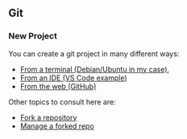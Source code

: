 ## Git

### New Project

You can create a git project in many different ways:

- [From a terminal (Debian/Ubuntu in my case)](./git-manage-project.md),
- [From an IDE (VS Code example)](./git-vscode-manage-project.md)
- [From the web (GitHub)](./git-github-manage-project.md)

Other topics to consult here are:

 - [Fork a repository](./git-github-vscode-fork-repository.md)
 - [Manage a forked repo](./git-vscode-manage-fork-repo.md)